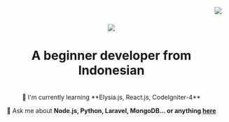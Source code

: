 <img align="right" src="https://visitor-badge.laobi.icu/badge?page_id=ItsBayyyy.visitor-badge" />

<h1 align="center">
  <a href="https://git.io/typing-svg">
    <img src="https://readme-typing-svg.demolab.com/?font=Rightteous&size=35&center=true&vCenter=true&width=500&height=70&duration=4000&lines=Hi+There+👋;I'm+Bayy">
  </a>
</h1>

<h1 align="center">A beginner developer from Indonesian</h1>

<br/>

<div align="center">
  🌴 I'm currently learning **Elysia.js, React.js, CodeIgniter-4**

  💬 Ask me about **Node.js, Python, Laravel, MongoDB... or anything [here](https://github.com/ItsBayyyy)**
  
</div>
